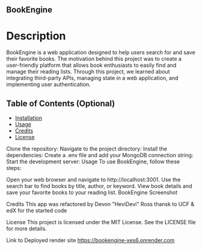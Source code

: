 
## BookEngine

# Description
BookEngine is a web application designed to help users search for and save their favorite books. The motivation behind this project was to create a user-friendly platform that allows book enthusiasts to easily find and manage their reading lists.  Through this project, we learned about integrating third-party APIs, managing state in a web application, and implementing user authentication.

## Table of Contents (Optional)

- [Installation](#installation)
- [Usage](#usage)
- [Credits](#credits)
- [License](#license)

Clone the repository:
Navigate to the project directory:
Install the dependencies:
Create a .env file and add your MongoDB connection string:
Start the development server:
Usage
To use BookEngine, follow these steps:

Open your web browser and navigate to http://localhost:3001.
Use the search bar to find books by title, author, or keyword.
View book details and save your favorite books to your reading list.
BookEngine Screenshot

Credits
This app was refactored by Devon "HeviDevi" Ross
thansk to UCF & edX for the started code

License
This project is licensed under the MIT License. See the LICENSE file for more details.


Link to Deployed render site
https://bookengine-xes6.onrender.com
